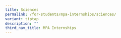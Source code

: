 ```yaml
---
title: Sciences
permalink: /for-students/mpa-internships/sciences/
variant: tiptap
description: ""
third_nav_title: MPA Internships
---
```

